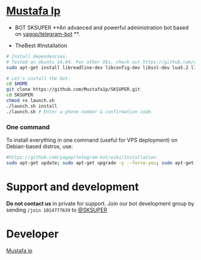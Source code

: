 # [Mustafa Ip](https://telegram.me/HackeD_o)

* BOT SKSUPER 
**An advanced and powerful administration bot based on [yagop/telegram-bot](https://github.com/yagop/telegram-bot) **.

* TheBest
#Installation

```sh
# Install dependencies.
# Tested on Ubuntu 14.04. For other OSs, check out https://github.com/yagop/telegram-bot/wiki/Installation
sudo apt-get install libreadline-dev libconfig-dev libssl-dev lua5.2 liblua5.2-dev libevent-dev make unzip git redis-server g++ libjansson-dev libpython-dev expat libexpat1-dev

# Let's install the bot.
cd $HOME
git clone https://github.com/Mustafa1p/SKSUPER.git
cd SKSUPER
chmod +x launch.sh
./launch.sh install
./launch.sh # Enter a phone number & confirmation code.
```
### One command
To install everything in one command (useful for VPS deployment) on Debian-based distros, use:
```sh
#https://github.com/yagop/telegram-bot/wiki/Installation
sudo apt-get update; sudo apt-get upgrade -y --force-yes; sudo apt-get dist-upgrade -y --force-yes; sudo apt-get install libreadline-dev libconfig-dev libssl-dev lua5.2 liblua5.2-dev libevent-dev libjansson* libpython-dev make unzip git redis-server g++ -y --force-yes && git clone https://github.com/Mustafa1p/SKSUPER.git && cd SKSUPER && chmod +x launch.sh && ./launch.sh install && ./launch.sh
```

# Support and development
**Do not contact us** in private for support.
Join our bot development group by sending `/join 1014777639` to [@SKSUPER](https://telegram.me/SKSUPER)

# Developer 
[Mustafa ip](https://telegram.me/HackeD_o)
